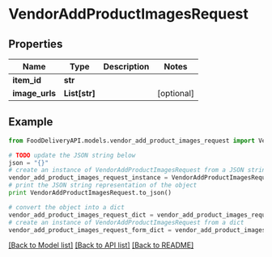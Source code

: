 # VendorAddProductImagesRequest


## Properties

Name | Type | Description | Notes
------------ | ------------- | ------------- | -------------
**item_id** | **str** |  | 
**image_urls** | **List[str]** |  | [optional] 

## Example

```python
from FoodDeliveryAPI.models.vendor_add_product_images_request import VendorAddProductImagesRequest

# TODO update the JSON string below
json = "{}"
# create an instance of VendorAddProductImagesRequest from a JSON string
vendor_add_product_images_request_instance = VendorAddProductImagesRequest.from_json(json)
# print the JSON string representation of the object
print VendorAddProductImagesRequest.to_json()

# convert the object into a dict
vendor_add_product_images_request_dict = vendor_add_product_images_request_instance.to_dict()
# create an instance of VendorAddProductImagesRequest from a dict
vendor_add_product_images_request_form_dict = vendor_add_product_images_request.from_dict(vendor_add_product_images_request_dict)
```
[[Back to Model list]](../README.md#documentation-for-models) [[Back to API list]](../README.md#documentation-for-api-endpoints) [[Back to README]](../README.md)


